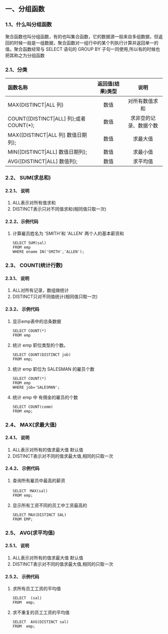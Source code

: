 ## 一、分组函数

### 1.1、什么叫分组函数

​    聚合函数也叫分组函数，有的也叫集合函数，它的数据源一般来自多组数据，但返回的时候一般是一组数据，聚合函数对一组行中的某个列执行计算并返回单一的值。聚合函数经常与 SELECT 语句的 GROUP BY 子句一同使用,所以有的时候也把其称之为分组函数

### 2.1、分类

| 函数名称 | 返回值\(结果\)类型 | 说明 |
| :--- | :---: | :---: |
| MAX\(DISTINCT\|ALL 列\) | 数值 | 对所有数值求和 |
| COUNT\(\[DISTINCT\|ALL\] 列\);或者COUNT\(\*\); | 数值 | 求非空的记录、数据个数 |
| MAX\(\[DISTINCT\|ALL 列\] 数值日期列\); | 数值 | 求最大值 |
| MIN\(\[DISTINCT\|ALL\] 数值日期列\); | 数值 | 求最小值 |
| AVG\(\[DISTINCT\|ALL\] 数值列\); | 数值 | 求平均值 |

### 2.2、 SUM\(求总和\)

#### 2.2.1、 说明

1. ALL表示对所有值求和
2. DISTINCT表示只对不同值求和\(相同值只取一次\)

#### 2.2.2、示例代码

1. 计算雇员姓名为 'SMITH'和 'ALLEN' 两个人的基本薪资和

   ```
   SELECT SUM(sal) 
   FROM emp 
   WHERE ename IN('SMITH','ALLEN');
   ```

### 2.3、 COUNT\(统计行数\)

#### 2.3.1、 说明

1. ALL对所有记录，数组做统计
2. DISTINCT只对不同值统计\(相同值只取一次\)

#### 2.3.2、 示例代码

1. 显示emp表中的总条数据

   ```
   SELECT COUNT(*) 
   FROM emp
   ```

2. 统计 emp  职位类型的个数。

   ```
   SELECT COUNT(DISTINCT job) 
   FROM emp;
   ```

3. 统计 emp 职位为 SALESMAN 的雇员个数

   ```
   SELECT COUNT(*) 
   FROM emp 
   WHERE job='SALESMAN';
   ```

4. 统计 emp 中 有佣金的雇员的个数

   ```
   SELECT COUNT(comm) 
   FROM emp;
   ```

### 2.4、 MAX\(求最大值\)

#### 2.4.1、 说明

1. ALL表示对所有的值求最大值 默认值
2. DISTINCT表示对不同的值求最大值,相同的只取一次

#### 2.4.2、 示例代码

1. 查询所有雇员中最高的薪资

   ```
   SELECT　MAX(sal)
   FROM emp;
   ```

2. 显示所有工资不同的员工中工资最高的

   ```
   SELECT MAX(DISTINCT SAL) 
   FROM EMP;
   ```

### 2.5、 AVG\(求平均值\)

#### 2.5.1、 说明

1. ALL表示对所有的值求最大值 默认值
2. DISTINCT表示对不同的值求最大值,相同的只取一次

#### 2.5.2、 示例代码

1. 求所有员工工资的平均值

   ```
   SELECT  (sal) 
   FROM  emp;
   ```

2. 求不重复的员工工资的平均值

   ```
   SELECT  AVG(DISTINCT sal) 
   FROM  emp;
   ```

   ​



